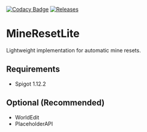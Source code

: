 [![Codacy Badge](https://api.codacy.com/project/badge/Grade/6bba0d80405e4545bb273f90cc1d58e4)](https://www.codacy.com/app/sarhatabaot/MineResetLite?utm_source=github.com&amp;utm_medium=referral&amp;utm_content=sarhatabaot/MineResetLite&amp;utm_campaign=Badge_Grade)
[![Releases](https://img.shields.io/badge/release-v0.2.3-blue.svg)](https://github.com/sarhatabaot/MineResetLite/releases)

MineResetLite
=============

Lightweight implementation for automatic mine resets.

## Requirements
* Spigot 1.12.2
## Optional (Recommended)
* WorldEdit
* PlaceholderAPI
